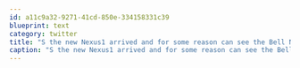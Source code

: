 ```yaml
---
id: a11c9a32-9271-41cd-850e-334158331c39
blueprint: text
category: twitter
title: "S the new Nexus1 arrived and for some reason can see the Bell Network but won't connect to it. Awesome."
caption: "S the new Nexus1 arrived and for some reason can see the Bell Network but won't connect to it. Awesome."
---
```

